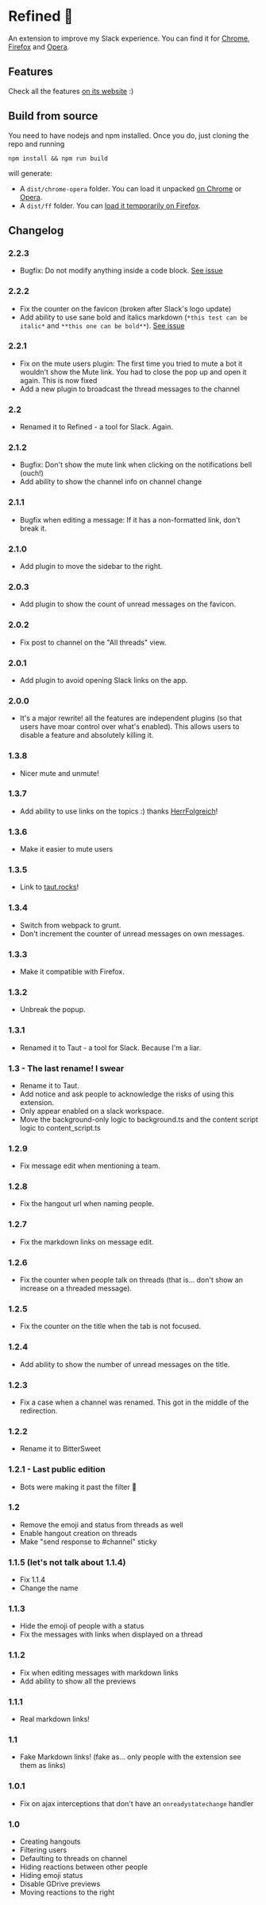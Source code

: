 # Refined :unicorn:

An extension to improve my Slack experience. You can find it for [Chrome](https://chrome.google.com/webstore/detail/refined-a-tool-for-slack/mgicdolhkaeefgmbhlohfjoafacijbfh), [Firefox](https://addons.mozilla.org/en-US/firefox/addon/refined-a-tool-for-slack/) and [Opera](https://addons.opera.com/en/extensions/details/taut-a-tool-for-slack/).

## Features

Check all the features [on its website](https://refined.chat) :)

## Build from source

You need to have nodejs and npm installed. Once you do, just cloning the repo and running

```
npm install && npm run build
```

will generate:

* A `dist/chrome-opera` folder. You can load it unpacked [on Chrome](https://developer.chrome.com/extensions/getstarted#manifest) or [Opera](https://dev.opera.com/extensions/basics/#step-4-testing-your-extension).
* A `dist/ff` folder. You can [load it temporarily on Firefox](https://developer.mozilla.org/en-US/docs/Mozilla/Add-ons/WebExtensions/Temporary_Installation_in_Firefox).

## Changelog

### 2.2.3

* Bugfix: Do not modify anything inside a code block. [See issue](https://github.com/g3rv4/Refined/issues/20)

### 2.2.2

* Fix the counter on the favicon (broken after Slack's logo update)
* Add ability to use sane bold and italics markdown (`*this test can be italic*` and `**this one can be bold**`). [See issue](https://github.com/g3rv4/Refined/issues/19)

### 2.2.1

* Fix on the mute users plugin: The first time you tried to mute a bot it wouldn't show the Mute link. You had to close the pop up and open it again. This is now fixed
* Add a new plugin to broadcast the thread messages to the channel

### 2.2

* Renamed it to Refined - a tool for Slack. Again.

### 2.1.2

* Bugfix: Don't show the mute link when clicking on the notifications bell (ouch!)
* Add ability to show the channel info on channel change

### 2.1.1

* Bugfix when editing a message: If it has a non-formatted link, don't break it.

### 2.1.0

* Add plugin to move the sidebar to the right.

### 2.0.3

* Add plugin to show the count of unread messages on the favicon.

### 2.0.2

* Fix post to channel on the "All threads" view.

### 2.0.1

* Add plugin to avoid opening Slack links on the app.

### 2.0.0

* It's a major rewrite! all the features are independent plugins (so that users have moar control over what's enabled). This allows users to disable a feature and absolutely killing it.

### 1.3.8

* Nicer mute and unmute!

### 1.3.7

* Add ability to use links on the topics :) thanks [HerrFolgreich](https://github.com/HerrFolgreich)!

### 1.3.6

* Make it easier to mute users

### 1.3.5

* Link to [taut.rocks](https://taut.rocks)!

### 1.3.4

* Switch from webpack to grunt.
* Don't increment the counter of unread messages on own messages.

### 1.3.3

* Make it compatible with Firefox.

### 1.3.2

* Unbreak the popup.

### 1.3.1

* Renamed it to Taut - a tool for Slack. Because I'm a liar.

### 1.3 - The last rename! I swear

* Rename it to Taut.
* Add notice and ask people to acknowledge the risks of using this extension.
* Only appear enabled on a slack workspace.
* Move the background-only logic to background.ts and the content script logic to content_script.ts

### 1.2.9

* Fix message edit when mentioning a team.

### 1.2.8

* Fix the hangout url when naming people.

### 1.2.7

* Fix the markdown links on message edit.

### 1.2.6

* Fix the counter when people talk on threads (that is... don't show an increase on a threaded message).

### 1.2.5

* Fix the counter on the title when the tab is not focused.

### 1.2.4

* Add ability to show the number of unread messages on the title.

### 1.2.3

* Fix a case when a channel was renamed. This got in the middle of the redirection.

### 1.2.2

* Rename it to BitterSweet

### 1.2.1 - Last public edition

* Bots were making it past the filter :facepalm:

### 1.2

* Remove the emoji and status from threads as well
* Enable hangout creation on threads
* Make "send response to #channel" sticky

### 1.1.5 (let's not talk about 1.1.4)

* Fix 1.1.4
* Change the name

### 1.1.3

* Hide the emoji of people with a status
* Fix the messages with links when displayed on a thread

### 1.1.2

* Fix when editing messages with markdown links
* Add ability to show all the previews

### 1.1.1

* Real markdown links!

### 1.1

* Fake Markdown links! (fake as... only people with the extension see them as links)

### 1.0.1

* Fix on ajax interceptions that don't have an `onreadystatechange` handler

### 1.0

* Creating hangouts
* Filtering users
* Defaulting to threads on channel
* Hiding reactions between other people
* Hiding emoji status
* Disable GDrive previews
* Moving reactions to the right